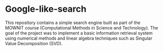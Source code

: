 # Google-like-search
This repository contains a simple search engine built as part of the MOWNIT course (Computational Methods in Science and Technology).  The goal of the project was to implement a basic information retrieval system using numerical methods and linear algebra techniques such as Singular Value Decomposition (SVD).
